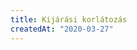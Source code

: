 ```yaml
---
title: Kijárási korlátozás
createdAt: "2020-03-27"
---
```

<v-img max-width="600"  src="/content/20200327_kijarasi/kijarasikorlatozas.jpg" contain></v-img>